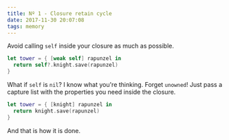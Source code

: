 ```yaml
---
title: Nº 1 - Closure retain cycle
date: 2017-11-30 20:07:08
tags: memory
---
```

Avoid calling `self` inside your closure as much as possible.

```swift
let tower = { [weak self] rapunzel in
  return self?.knight.save(rapunzel)
}
```

What if `self` is `nil`? I know what you're thinking. Forget `unowned`! Just pass a capture list with the properties you need inside the closure.

```swift
let tower = { [knight] rapunzel in
  return knight.save(rapunzel)
}
```

And that is how it is done.